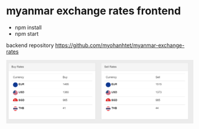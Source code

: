 # myanmar exchange rates frontend
- npm install
- npm start

backend repository https://github.com/myohanhtet/myanmar-exchange-rates

![](./app/images/ss.png)